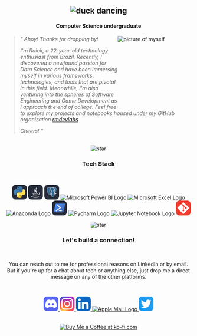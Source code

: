 <h2 align="center" font-weight="bold">
   <img width="30" alt="duck dancing" src="https://i.imgur.com/GASCtfk.gif"/>
</h2>
<h4 align="center">Computer Science undergraduate</h4>

<div>

<a href='https://github.com/rmdevlabs' target='_blank'>
   <img align="right" height="200" width="200" alt="picture of myself"
      src="https://imgur.com/zHLyeez.png">
</a>

   > _" Ahoy! Thanks for dropping by!_ 
   >
   > _I'm Raick, a 22-year-old technology enthusiast from Brazil. Recently,
   I discovered a newfound passion for Data Science and have been immersing
   myself in various frameworks, technologies, and tools that are pivotal in
   this field. Meanwhile, I'm also venturing into the spheres of Software
   Engineering and Game Development as I approach the end of college. Feel
   free to explore my projects and notebooks housed under my GitHub
   organization [rmdevlabs](https://github.com/rmdevlabs)._
   >
   > _Cheers! "_
</div>

<br>

<div align="center">
   <img width="20" alt="star" src="https://i.imgur.com/8XzXlZ3.png"/>
   <h3>Tech Stack</h3>

   <br>

<div align="center">

   <p>
      <a><img width="40" height="40" alt="Python Logo"
         src="https://raw.githubusercontent.com/tandpfun/skill-icons/59059d9d1a2c092696dc66e00931cc1181a4ce1f/icons/Python-Dark.svg">
      </a>
      <a><img width="40" height="40" alt="Java Logo"
         src="https://raw.githubusercontent.com/tandpfun/skill-icons/af89bcc5e478013caaa514c31a3789f25e818193/icons/Java-Dark.svg">
      </a>
      <a><img width="40" height="40" alt="Postgre SQL Logo"
         src="https://raw.githubusercontent.com/tandpfun/skill-icons/af89bcc5e478013caaa514c31a3789f25e818193/icons/PostgreSQL-Dark.svg">
      </a>
      <a><img width="40" height="40" alt="Microsoft Power BI Logo"
         src="https://imgur.com/2aSbG1R.png">
      </a>
      <a><img width="40" height="40" alt="Microsoft Excel Logo"
         src="https://imgur.com/cSwJWhG.png">
      </a>
      <a><img width="40" height="40" alt="Anaconda Logo"
         src="https://imgur.com/cj3Vxe9.png">
      </a>
      <a><img width="40" height="40" alt="Powershell Logo"
         src="https://raw.githubusercontent.com/tandpfun/skill-icons/af89bcc5e478013caaa514c31a3789f25e818193/icons/Powershell-Dark.svg">
      </a>
      <a><img width="40" height="40" alt="Pycharm Logo"
         src="https://imgur.com/3wwW5bw.png">
      </a>
      <a><img width="40" height="40" alt="Jupyter Notebook Logo"
         src="https://imgur.com/GNhYW9I.png">
      </a>
      <a><img width="40" height="40" alt="Git Logo"
         src="https://raw.githubusercontent.com/tandpfun/skill-icons/af89bcc5e478013caaa514c31a3789f25e818193/icons/Git.svg">
      </a>
   </p>

</div>

</div>

<div align="center">
   <img width="20" alt="star" src="https://i.imgur.com/8XzXlZ3.png"/>
   <h3>Let's build a connection!</h3>
</div>

<br>

<div align="center">
   <p>
      You can reach out to me for professional reasons on LinkedIn or by 
      email. But if you're up for a chat about tech or anything else, just
      drop me a direct message on any of the other platforms.
   </p>

   <br>

   <a href="https://discord.gg/yyxK2nNH7u" target="_blank"><img width="40"
      height="40" target="_blank" alt="Discord Logo"
      src="https://raw.githubusercontent.com/tandpfun/skill-icons/59059d9d1a2c092696dc66e00931cc1181a4ce1f/icons/Discord.svg">
   </a>
   <a href="https://instagram.com/raickmiranda" target="_blank"><img width="40"
      height="40" target="_blank" alt="Instagram Logo"
      src="https://raw.githubusercontent.com/tandpfun/skill-icons/59059d9d1a2c092696dc66e00931cc1181a4ce1f/icons/Instagram.svg">
   </a>
   <a href="https://www.linkedin.com/in/raickmiranda/" target="_blank"><img
      width="40" height="40" target="_blank" alt="LinkedIn Logo"
      src="https://raw.githubusercontent.com/tandpfun/skill-icons/59059d9d1a2c092696dc66e00931cc1181a4ce1f/icons/LinkedIn.svg">
   </a>
   <a href="mailto:mirandaraick@outlook.com" target="_blank"><img
      width="40" height="40" target="_blank" alt="Apple Mail Logo"
      src="https://upload.wikimedia.org/wikipedia/commons/thumb/4/4e/Mail_%28iOS%29.svg/2048px-Mail_%28iOS%29.svg.png">
   </a>
   <a href="https://twitter.com/raickmiranda" target="_blank"><img
      width="40" height="40" target="_blank" alt="Twitter Logo"
      src="https://raw.githubusercontent.com/tandpfun/skill-icons/59059d9d1a2c092696dc66e00931cc1181a4ce1f/icons/Twitter.svg">
   </a>

   <br>

   <a href='https://www.buymeacoffee.com/raickmiranda' target='_blank'>
      <img height='36' style='border:0px;height:36px;' border='0'
         src='https://cdn.ko-fi.com/cdn/kofi1.png?v=3'  
         alt='Buy Me a Coffee at ko-fi.com' />
   </a>
</div>
